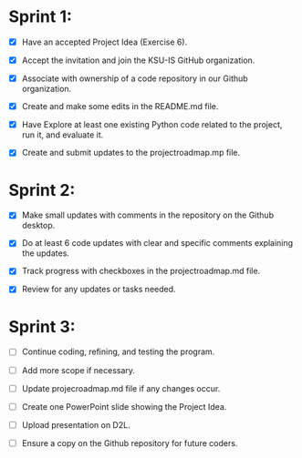 # Sprint 1:
* [X] Have an accepted Project Idea (Exercise 6). 

* [X] Accept the invitation and join the KSU-IS GitHub organization.

* [X] Associate with ownership of a code repository in our Github organization.

* [X] Create and make some edits in the README.md file. 

* [X] Have Explore at least one existing Python code related to the project, run it, and evaluate it.

* [X] Create and submit updates to the projectroadmap.mp file.

# Sprint 2:
* [X] Make small updates with comments in the repository on the Github desktop. 

* [X] Do at least 6 code updates with clear and specific comments explaining the updates. 

* [X] Track progress with checkboxes in the projectroadmap.md file. 

* [X] Review for any updates or tasks needed. 

# Sprint 3:
* [ ] Continue coding, refining, and testing the program.
      
* [ ]   Add more scope if necessary.

* [ ] Update projecroadmap.md file if any changes occur. 

* [ ] Create one PowerPoint slide showing the Project Idea. 

* [ ] Upload presentation on D2L. 

* [ ] Ensure a copy on the Github repository for future coders. 
